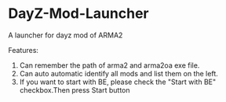 ﻿# DayZ-Mod-Launcher
A launcher for dayz mod of ARMA2

Features:
1. Can remember the path of arma2 and arma2oa exe file.
2. Can auto automatic identify all mods and list them on the left.
3. If you want to start with BE, please check the "Start with BE" checkbox.Then press Start button
